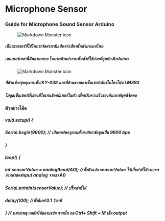 # Microphone Sensor


### Guide for Microphone Sound Sensor Arduino

<img src="https://img.staticbg.com/thumb/large/oaupload/banggood/images/1C/80/94db0a4e-61fa-4dc6-9533-83a7d301a016.JPG"
     alt="Markdown Monster icon"
     style=" margin-left: 40px;" />
     
#####  เป็นเซนเซอร์ที่ใช้ในการวัดค่าระดับเสียงว่าเสียงนั้นดังมากแค่ใหน
##### เซนเซอร์เหล่านี้มีหลากหลาย ในภาพด้านล่างจะเห็นสิ่งที่ใช้บ่อยที่สุดกับ Arduino


<img src="https://i2.wp.com/randomnerdtutorials.com/wp-content/uploads/2016/10/sound-sensor.jpg?w=700&ssl=1"
     alt="Markdown Monster icon"
     style=" margin-left: 40px;" />
     
##### ที่ด้านซ้ายสุดคุณจะเห็น KY-038 และที่ด้านขวาของเซ็นเซอร์เสียงไมโครโฟน LM393
##### โมดูลเซ็นเซอร์ทั้งสองมีโพเทนชิออมิเตอร์ในตัว เพื่อปรับความไวของพินเอาต์พุตดิจิตอล





### **ตัวอย่างโค้ด**


##### void setup() { 

#####     Serial.begin(9600);                      // เปิดพอร์ตอนุกรมตั้งค่าอัตราข้อมูลเป็น 9600 bps

##### }   

##### loop() { 

#####     int sensorValue = analogRead(A0);        //ตั้งตัวแปล sensorValue ไว้เก็บค่าที่ได้จากการอ่านค่าของinput analog จากขา A0

#####     Serial.println(sensorValue);             // ปริ๊นค่าที่ได้

#####     delay(100);                              //ตั้งดีเลย์ 0.1 วินาที 

##### }                                            // หมายเหตุ กดอัพโค้ดลงบอร์ด จากนั้น กด Ctrl+ Shift + M เช็ค output
 



